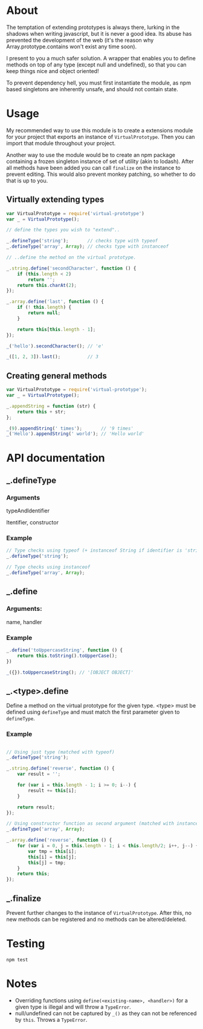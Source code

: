 About
=====

The temptation of extending prototypes is always there, lurking in the shadows when
writing javascript, but it is never a good idea. Its abuse has prevented the
development of the web (it's the reason why Array.prototype.contains won't
exist any time soon).

I present to you a much safer solution. A wrapper that enables you to define methods
on top of any type (except null and undefined), so that you can keep things nice
and object oriented!

To prevent dependency hell, you must first instantiate the module, as npm based
singletons are inherently unsafe, and should not contain state.

Usage
=====

My recommended way to use this module is to create a extensions module for your
project that exports an instance of `VirtualPrototype`. Then you can import that
module throughout your project.

Another way to use the module would be to create an npm package containing
a frozen singleton instance of set of utility (akin to lodash). After all methods
have been added you can call `finalize` on the instance to prevent editing.
This would also prevent monkey patching, so whether to do that is up to you.

Virtually extending types
-------------------------

```javascript
var VirtualPrototype = require('virtual-prototype')
var _ = VirtualPrototype();

// define the types you wish to "extend"..

_.defineType('string');       // checks type with typeof
_.defineType('array', Array); // checks type with instanceof

// ..define the method on the virtual prototype.

_.string.define('secondCharacter', function () {
    if (this.length < 2)
        return '';
    return this.charAt(2);
});

_.array.define('last', function () {
    if (! this.length) {
        return null;
    }

    return this[this.length - 1];
});

_('hello').secondCharacter(); // 'e'

_([1, 2, 3]).last();          // 3
```

Creating general methods
------------------------

```javascript
var VirtualPrototype = require('virtual-prototype');
var _ = VirtualPrototype();

_.appendString = function (str) {
    return this + str;
};

_(9).appendString(' times');       // '9 times'
_('Hello').appendString(' world'); // 'Hello world'
```

API documentation
=================

\_.defineType
-------------

### Arguments

typeAndIdentifier

Itentifier, constructor

### Example

```javascript
// Type checks using typeof (+ instanceof String if identifier is 'string')
_.defineType('string');

// Type checks using instanceof
_.defineType('array', Array);
```

\_.define
---------

### Arguments:

name, handler

### Example

```javascript
_.define('toUppercaseString', function () {
    return this.toString().toUpperCase();
})

_({}).toUppercaseString(); // '[OBJECT OBJECT]'
```

\_.&lt;type&gt;.define
------------------------

Define a method on the virtual prototype for the given
type. &lt;type&gt; must be defined using `defineType`
and must match the first parameter given to `defineType`.

### Example

```javascript

// Using just type (matched with typeof)
_.defineType('string');

_.string.define('reverse', function () {
    var result = '';

    for (var i = this.length - 1; i >= 0; i--) {
        result += this[i];
    }

    return result;
});

// Using constructor function as second argument (matched with instanceof)
_.defineType('array', Array);

_.array.define('reverse', function () {
    for (var i = 0, j = this.length - 1; i < this.length/2; i++, j--) {
        var tmp = this[i];
        this[i] = this[j];
        this[j] = tmp;
    }
    return this;
});
```

\_.finalize
-----------

Prevent further changes to the instance of `VirtualPrototype`.
After this, no new methods can be registered and no methods
can be altered/deleted.

Testing
=======

`npm test`

Notes
=====

* Overriding functions using `define(<existing-name>, <handler>)` for a given type is illegal and will throw a `TypeError`.
* null/undefined can not be captured by `_()` as they can not be referenced by `this`. Throws a `TypeError`.

